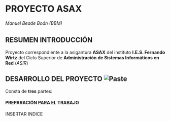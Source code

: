 # PROYECTO ASAX
###### Manuel Beade Boán (BBM)

## RESUMEN INTRODUCCIÓN

Proyecto correspondiente a la asigantura **ASAX** del instituto **I.E.S. Fernando Wirtz** del Ciclo Superior de **Administración de Sistemas Informáticos en Red** (*ASIR*)


## DESARROLLO DEL PROYECTO ![Paste](https://user-images.githubusercontent.com/73242009/111061947-3c894a00-84a6-11eb-93e3-e51707046b7a.png)

Consta de **tres** partes:

#### PREPARACIÓN PARA EL TRABAJO
INSERTAR INDICE

